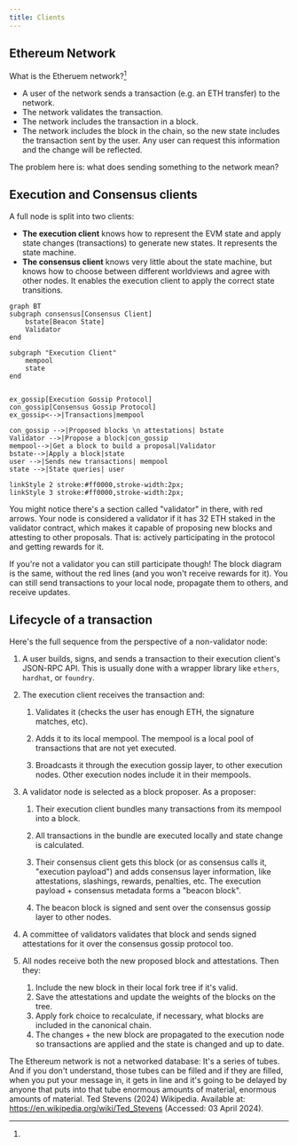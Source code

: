```yaml
---
title: Clients
---
```


## Ethereum Network

What is the Etheruem network?[^1]

-   A user of the network sends a transaction (e.g. an ETH transfer) to the network.
-   The network validates the transaction.
-   The network includes the transaction in a block.
-   The network includes the block in the chain, so the new state includes the transaction sent by the user. Any user
    can request this information and the change will be reflected.

The problem here is: what does sending something to the network mean?

## Execution and Consensus clients

A full node is split into two clients:

-   **The execution client** knows how to represent the EVM state and apply state changes (transactions) to generate new
    states. It represents the state machine.
-   **The consensus client** knows very little about the state machine, but knows how to choose between different
    worldviews and agree with other nodes. It enables the execution client to apply the correct state transitions.

```mermaid
graph BT
subgraph consensus[Consensus Client]
    bstate[Beacon State]
    Validator
end

subgraph "Execution Client"
    mempool
    state
end


ex_gossip[Execution Gossip Protocol]
con_gossip[Consensus Gossip Protocol]
ex_gossip<-->|Transactions|mempool

con_gossip -->|Proposed blocks \n attestations| bstate
Validator -->|Propose a block|con_gossip
mempool-->|Get a block to build a proposal|Validator
bstate-->|Apply a block|state
user -->|Sends new transactions| mempool
state -->|State queries| user

linkStyle 2 stroke:#ff0000,stroke-width:2px;
linkStyle 3 stroke:#ff0000,stroke-width:2px;
```

You might notice there's a section called "validator" in there, with red arrows. Your node is considered a validator if
it has 32 ETH staked in the validator contract, which makes it capable of proposing new blocks and attesting to other
proposals. That is: actively participating in the protocol and getting rewards for it.

If you're not a validator you can still participate though! The block diagram is the same, without the red lines (and
you won't receive rewards for it). You can still send transactions to your local node, propagate them to others, and
receive updates.

## Lifecycle of a transaction

Here's the full sequence from the perspective of a non-validator node:

1. A user builds, signs, and sends a transaction to their execution client's JSON-RPC API. This is usually done with a
   wrapper library like `ethers`, `hardhat`, or `foundry`.

2. The execution client receives the transaction and:

    1. Validates it (checks the user has enough ETH, the signature matches, etc).

    2. Adds it to its local mempool. The mempool is a local pool of transactions that are not yet executed.

    3. Broadcasts it through the execution gossip layer, to other execution nodes. Other execution nodes include it in
       their mempools.

3. A validator node is selected as a block proposer. As a proposer:

    1. Their execution client bundles many transactions from its mempool into a block.

    2. All transactions in the bundle are executed locally and state change is calculated.

    3. Their consensus client gets this block (or as consensus calls it, "execution payload") and adds consensus layer
       information, like attestations, slashings, rewards, penalties, etc. The execution payload + consensus metadata
       forms a "beacon block".
    4. The beacon block is signed and sent over the consensus gossip layer to other nodes.

4. A committee of validators validates that block and sends signed attestations for it over the consensus gossip
   protocol too.

5. All nodes receive both the new proposed block and attestations. Then they:
    1. Include the new block in their local fork tree if it's valid.
    2. Save the attestations and update the weights of the blocks on the tree.
    3. Apply fork choice to recalculate, if necessary, what blocks are included in the canonical chain.
    4. The changes + the new block are propagated to the execution node so transactions are applied and the state is
       changed and up to date.

[^1]:

The Ethereum network is not a networked database: It's a series of tubes. And if you don't understand, those tubes can
be filled and if they are filled, when you put your message in, it gets in line and it's going to be delayed by anyone
that puts into that tube enormous amounts of material, enormous amounts of material. Ted Stevens (2024) Wikipedia.
Available at: https://en.wikipedia.org/wiki/Ted_Stevens (Accessed: 03 April 2024).
